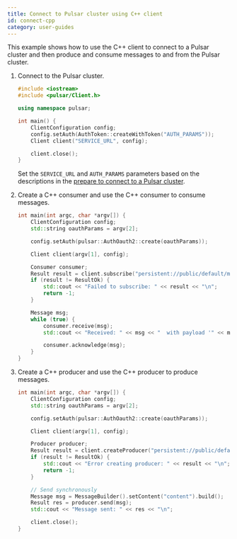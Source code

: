 ```yaml
---
title: Connect to Pulsar cluster using C++ client
id: connect-cpp
category: user-guides
---
```


This example shows how to use the C++ client to connect to a Pulsar cluster and then produce and consume messages to and from the Pulsar cluster.

1. Connect to the Pulsar cluster.

    ```cpp
    #include <iostream>
    #include <pulsar/Client.h>

    using namespace pulsar;

    int main() {
        ClientConfiguration config;
        config.setAuth(AuthToken::createWithToken("AUTH_PARAMS"));
        Client client("SERVICE_URL", config);

        client.close();
    }
    ```

    Set the `SERVICE_URL` and `AUTH_PARAMS` parameters based on the descriptions in the [prepare to connect to a Pulsar cluster](/user-guides/connect/connect-pulsar-cluster/connect-prepare.md).

2. Create a C++ consumer and use the C++ consumer to consume messages.

    ```cpp
    int main(int argc, char *argv[]) {
        ClientConfiguration config;
        std::string oauthParams = argv[2];

        config.setAuth(pulsar::AuthOauth2::create(oauthParams));

        Client client(argv[1], config);

        Consumer consumer;
        Result result = client.subscribe("persistent://public/default/my-topic", "consumer-1", consumer);
        if (result != ResultOk) {
            std::cout << "Failed to subscribe: " << result << "\n";
            return -1;
        }

        Message msg;
        while (true) {
            consumer.receive(msg);
            std::cout << "Received: " << msg << "  with payload '" << msg.getDataAsString() << "'" << "\n";

            consumer.acknowledge(msg);
        }
    }
    ```

3. Create a C++ producer and use the C++ producer to produce messages.

    ```cpp
    int main(int argc, char *argv[]) {
        ClientConfiguration config;
        std::string oauthParams = argv[2];

        config.setAuth(pulsar::AuthOauth2::create(oauthParams));

        Client client(argv[1], config);

        Producer producer;
        Result result = client.createProducer("persistent://public/default/my-topic", producer);
        if (result != ResultOk) {
            std::cout << "Error creating producer: " << result << "\n";
            return -1;
        }

        // Send synchronously
        Message msg = MessageBuilder().setContent("content").build();
        Result res = producer.send(msg);
        std::cout << "Message sent: " << res << "\n";

        client.close();
    }
    ```
